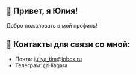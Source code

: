 ## 👋 Привет, я Юлия!
Добро пожаловать в мой профиль!

## 💬 Контакты для связи со мной:
- Почта: juliya_tim@inbox.ru
- Телеграм: @Hiagara


<!--
- [<img src="https://img.icons8.com/color/48/telegram-app--v1.png" width="24"> Telegram](https://t.me/hiagara)
- [<img src="https://img.icons8.com/fluency/48/email-sign.png" width="24"> Email](mailto:juliya_tim@inbox.ru)

**Utsumi1/Utsumi1** is a ✨ _special_ ✨ repository because its `README.md` (this file) appears on your GitHub profile.

Here are some ideas to get you started:

- 🔭 I’m currently working on ...
- 🌱 I’m currently learning ...
- 👯 I’m looking to collaborate on ...
- 🤔 I’m looking for help with ...
- 💬 Ask me about ...
- 📫 How to reach me: ...
- 😄 Pronouns: ...
- ⚡ Fun fact: ...
-->
